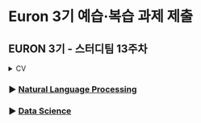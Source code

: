 # Euron 3기 예습·복습 과제 제출

## EURON 3기 - 스터디팀 13주차

<details>
<summary>CV</summary>
<div markdown="1">
<br />
| 주차 | 내용 | 발표자 | 발표자료 |
| ---- | ---------------- | ------------------------------------ | -------- |
| 13 | cs231n 11강 | 김나은, 신지연 | [📚]() |
<br />
## **Assignment**
### **📍 13주차 예습과제 (~11/21)**
① CS231N 11강을 수강하고, 요약 및 정리한 내용을 깃허브에 업로드
② (선택) 질문 사항이나 공유하고 싶은 내용 `Ewha-Euron/2022-2-Euron-CV` issue에 추가
**예습과제 제출 방법**
> 해당 파일을 master branch에 업로드하신 후 해당 master branch에서 pull request 를 진행해주세요.
>
### **📍 12주차 복습과제 (~11/21)**
- [https://cs231n.github.io/assignments2021/assignment2/](https://cs231n.github.io/assignments2021/assignment2/)의  `Q5: PyTorch/Te  `PyTorch.ipynb` 을 완료하신 후, `.py` 파일로 변환해서 제출해주세요. (모든 cell을 하나의 py 파일에 합쳐주세요)
- 파일명: `PyTorch.py` (프레임워크로 파이토치 사용을 권장합니다)
- [https://cs231n.github.io/assignments2021/assignment3/](https://cs231n.github.io/assignments2021/assignment3/)의 `Q1: Image Capt  `RNN_Captioning.ipynb` 을 완료하신 후, `.py` 파일로 변환해서 제출해주세요. (모든 cell을 하나의 py 파일에 합쳐주세요) - 파일명: `RNN_Captioning.py`
`LSTM_Captioning.ipynb` 을 완료하신 후, `.py` 파일로 변환해서 제출해주세요. (모든 cell을 하나의 py 파일에 합쳐주세요)
- 파일명: `LSTM_Captioning.py`
- **Extra-Credit:** `Q2: Image Captioning with Transformers (20 points)`
**복습과제 제출 방법**
> 해당 파일을 Week_12 branch에 업로드하신 후 해당 Week_12 branch에서 pull request 를 진행해주세요.
>
## **Due**
- 13주차 예습과제
- **11월 21일**까지 제출합니다.
- 12주차 복습과제
- **11월 21일**까지 제출합니다.
</div>
</details>

### ▶ [Natural Language Processing](https://github.com/Ewha-Euron/2022-2-Euron-NLP)
### ▶ [Data Science](https://github.com/Ewha-Euron/2022-2-Euron-DS)
